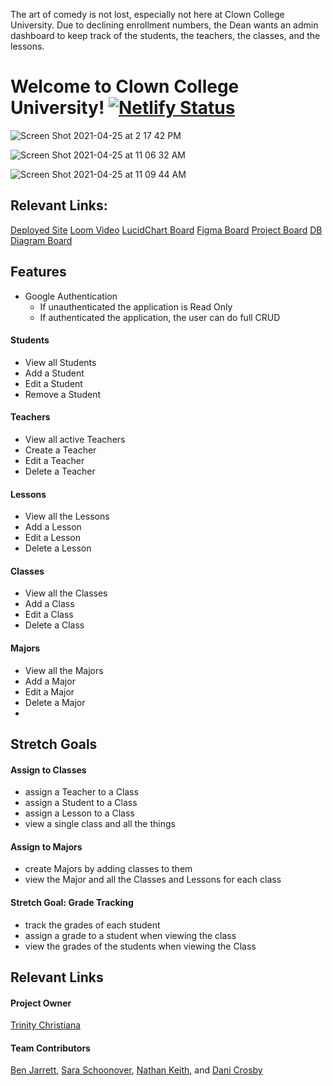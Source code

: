 The art of comedy is not lost, especially not here at Clown College University. Due to declining enrollment numbers, the Dean wants an admin dashboard to keep track of the students, the teachers, the classes, and the lessons.

# Welcome to Clown College University! [![Netlify Status](https://api.netlify.com/api/v1/badges/90eb95ed-3471-4a40-8af6-c32ecc37798b/deploy-status)](https://app.netlify.com/sites/e14-clown-college/deploys)


![Screen Shot 2021-04-25 at 2 17 42 PM](https://user-images.githubusercontent.com/68397076/116006458-01b02100-a5d1-11eb-9db1-d02a10a12c2f.png)

![Screen Shot 2021-04-25 at 11 06 32 AM](https://user-images.githubusercontent.com/68397076/116000560-6742e400-a5b6-11eb-92f5-a8132656d24c.png)

![Screen Shot 2021-04-25 at 11 09 44 AM](https://user-images.githubusercontent.com/68397076/116000800-4b8c0d80-a5b7-11eb-9c69-b3549d9f9f5a.png)


## Relevant Links: 
[Deployed Site](https://e14-clown-college.netlify.app/)
[Loom Video](https://www.loom.com/share/cbf80856bdd14ecd9736703c70ab35bd)
[LucidChart Board](https://lucid.app/lucidchart/66395ef9-9b5c-4b36-9bc7-bf094a80db06/edit?page=0_0#)
[Figma Board](https://www.figma.com/file/MJSR9cLCT8XTJ2wioCJ54M/Clown-College-Group-Project?node-id=124%3A1)
[Project Board](https://github.com/nss-evening-cohort-14/clown-college-dashboard-clown-college-dashboard/projects/1)
[DB Diagram Board](https://dbdiagram.io/embed/605a8522ecb54e10c33cef28!)


## Features
- Google Authentication
  - If unauthenticated the application is Read Only
  - If authenticated the application, the user can do full CRUD

#### Students
- View all Students
- Add a Student
- Edit a Student
- Remove a Student

#### Teachers
- View all active Teachers
- Create a Teacher
- Edit a Teacher
- Delete a Teacher

#### Lessons
- View all the Lessons
- Add a Lesson
- Edit a Lesson
- Delete a Lesson

#### Classes
- View all the Classes
- Add a Class
- Edit a Class
- Delete a Class

#### Majors
- View all the Majors
- Add a Major
- Edit a Major
- Delete a Major
- 

## Stretch Goals

#### Assign to Classes
- assign a Teacher to a Class
- assign a Student to a Class
- assign a Lesson to a Class
- view a single class and all the things

#### Assign to Majors
- create Majors by adding classes to them
- view the Major and all the Classes and Lessons for each class

#### Stretch Goal: Grade Tracking
- track the grades of each student
- assign a grade to a student when viewing the class
- view the grades of the students when viewing the Class


## Relevant Links

#### Project Owner
[Trinity Christiana](https://github.com/TrinityChristiana)

#### Team Contributors
[Ben Jarrett](https://github.com/BenJarrett), 
[Sara Schoonover](https://github.com/SaraSchoonover), 
[Nathan Keith](https://github.com/nashvegasnate), and
[Dani Crosby](https://github.com/danicrosby)


